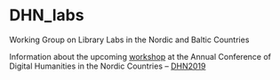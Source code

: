# DHN_labs
Working Group on Library Labs in the Nordic and Baltic Countries


Information about the upcoming [workshop](https://github.com/arockenberger/DHN_labs/master/workshop.md) at the Annual Conference of Digital Humanities in the Nordic Countries – [DHN2019](https://cst.dk/DHN2019/DHN2019.html)
